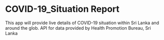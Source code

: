 # COVID-19_Situation Report
 This app will provide live details of COVID-19 situation within Sri Lanka and around the glob. API for data provided by Health Promotion Bureau, Sri Lanka
